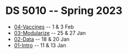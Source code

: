 
# DS 5010 -- Spring 2023

* [04-Vaccines](04-Vaccines.md) -- 1 & 3 Feb
* [03-Modularize](03-Modularize.md) -- 25 & 27 Jan
* [02-Data](02-Data.md) -- 18 & 20 Jan
* [01-Intro](01-Intro.md) -- 11 & 13 Jan
